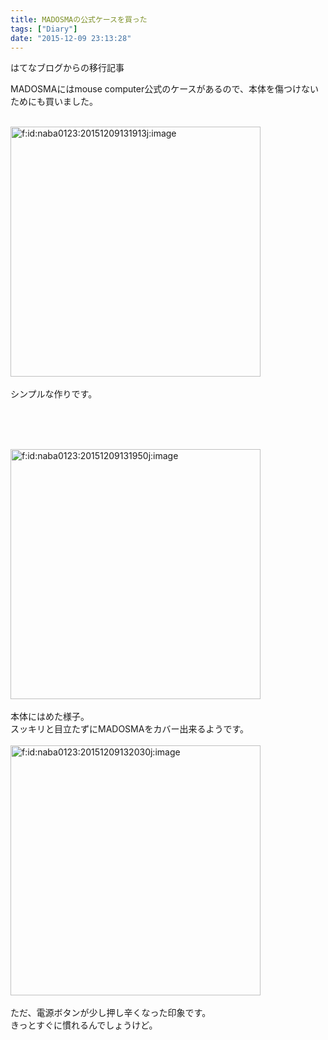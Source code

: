 ```yaml
---
title: MADOSMAの公式ケースを買った
tags: ["Diary"]
date: "2015-12-09 23:13:28"
---
```


<div class="alert info">
はてなブログからの移行記事
</div>

<p>MADOSMAにはmouse computer公式のケースがあるので、本体を傷つけないためにも買いました。</p>
<div> </div>
<div><img class="hatena-fotolife" title="f:id:naba0123:20151209131913j:image" src="http://cdn-ak.f.st-hatena.com/images/fotolife/n/naba0123/20151209/20151209131913.jpg" alt="f:id:naba0123:20151209131913j:image" width="400" /></div>
<div> </div>
<div>シンプルな作りです。</div>
<div> </div>
<div>

<p> </p>
</div>
<div> </div>
<div><img class="hatena-fotolife" title="f:id:naba0123:20151209131950j:image" src="http://cdn-ak.f.st-hatena.com/images/fotolife/n/naba0123/20151209/20151209131950.jpg" alt="f:id:naba0123:20151209131950j:image" width="400" /></div>
<div> </div>
<div>本体にはめた様子。</div>
<div>スッキリと目立たずにMADOSMAをカバー出来るようです。</div>
<div> </div>
<div><img class="hatena-fotolife" title="f:id:naba0123:20151209132030j:image" src="http://cdn-ak.f.st-hatena.com/images/fotolife/n/naba0123/20151209/20151209132030.jpg" alt="f:id:naba0123:20151209132030j:image" width="400" /></div>
<div> </div>
<div>ただ、電源ボタンが少し押し辛くなった印象です。</div>
<div>きっとすぐに慣れるんでしょうけど。</div>
<div> </div>
<div> </div>

